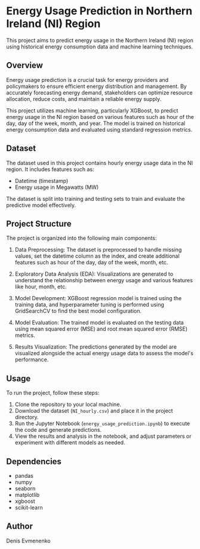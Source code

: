 # Energy Usage Prediction in Northern Ireland (NI) Region

This project aims to predict energy usage in the Northern Ireland (NI) region using historical energy consumption data and machine learning techniques.

## Overview

Energy usage prediction is a crucial task for energy providers and policymakers to ensure efficient energy distribution and management. By accurately forecasting energy demand, stakeholders can optimize resource allocation, reduce costs, and maintain a reliable energy supply.

This project utilizes machine learning, particularly XGBoost, to predict energy usage in the NI region based on various features such as hour of the day, day of the week, month, and year. The model is trained on historical energy consumption data and evaluated using standard regression metrics.

## Dataset

The dataset used in this project contains hourly energy usage data in the NI region. It includes features such as:

- Datetime (timestamp)
- Energy usage in Megawatts (MW)

The dataset is split into training and testing sets to train and evaluate the predictive model effectively.

## Project Structure

The project is organized into the following main components:

1. Data Preprocessing: The dataset is preprocessed to handle missing values, set the datetime column as the index, and create additional features such as hour of the day, day of the week, month, etc.

2. Exploratory Data Analysis (EDA): Visualizations are generated to understand the relationship between energy usage and various features like hour, month, etc.

3. Model Development: XGBoost regression model is trained using the training data, and hyperparameter tuning is performed using GridSearchCV to find the best model configuration.

4. Model Evaluation: The trained model is evaluated on the testing data using mean squared error (MSE) and root mean squared error (RMSE) metrics.

5. Results Visualization: The predictions generated by the model are visualized alongside the actual energy usage data to assess the model's performance.

## Usage

To run the project, follow these steps:

1. Clone the repository to your local machine.
2. Download the dataset (`NI_hourly.csv`) and place it in the project directory.
3. Run the Jupyter Notebook (`energy_usage_prediction.ipynb`) to execute the code and generate predictions.
4. View the results and analysis in the notebook, and adjust parameters or experiment with different models as needed.

## Dependencies

- pandas
- numpy
- seaborn
- matplotlib
- xgboost
- scikit-learn

## Author

Denis Evmenenko
